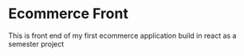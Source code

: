 # Ecommerce Front
 This is front end of my first ecommerce application build in react as a semester project
